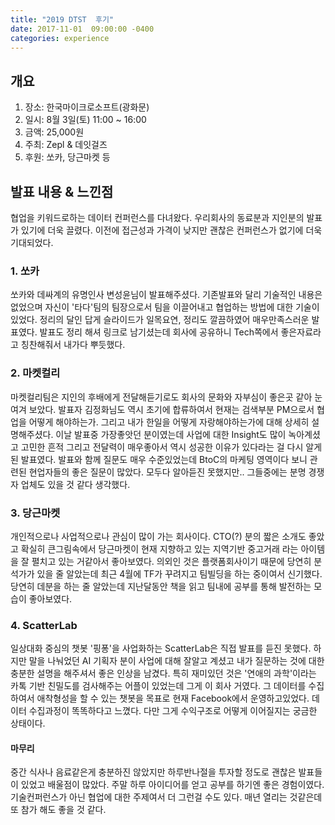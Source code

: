 ```yaml
---
title: "2019 DTST  후기"
date: 2017-11-01  09:00:00 -0400
categories: experience
---
```


## 개요
1. 장소: 한국마이크로소프트(광화문)
2. 일시: 8월 3일(토) 11:00 ~ 16:00
3. 금액: 25,000원
4. 주최: Zepl & 데잇걸즈
5. 후원: 쏘카, 당근마켓 등

## 발표 내용 & 느낀점

협업을 키워드로하는 데이터 컨퍼런스를 다녀왔다.
우리회사의 동료분과 지인분의 발표가 있기에 더욱 끌렸다.
이전에 접근성과 가격이 낮지만 괜찮은 컨퍼런스가 없기에 더욱기대되었다.

### 1. 쏘카
쏘카와 데싸계의 유명인사 변성윤님이 발표해주셨다.
기존발표와 달리 기술적인 내용은 없었으며 자신이 '타다'팀의 팀장으로서 팀을 이끌어내고 협업하는 방법에 대한 기술이 있었다.
정리의 달인 답게 슬라이드가 일목요연, 정리도 깔끔하였어 매우만족스러운 발표였다. 발표도 정리 해셔 링크로 남기셨는데 회사에 공유하니 Tech쪽에서 좋은자료라고 칭찬해줘서 내가다 뿌듯했다.


### 2. 마켓컬리

마켓컬리팀은 지인의 후배에게 전달해듣기로도 회사의 문화와 자부심이 좋은곳 같아 눈여겨 보았다. 발표자 김정화님도 역시 초기에 합류하여서 현재는 검색부분 PM으로서 협업을 어떻게 해야하는가. 그리고 내가 한일을 어떻게 자랑해야하는가에 대해 상세히 설명해주셨다.
이날 발표중 가장좋앗던 분이였는데 사업에 대한 Insight도 많이 녹아계셨고 고민한 흔적 그리고 전달력이 매우좋아서 역시 성공한 이유가 있다라는 걸 다시 알게된 발표였다.
발표와 함께 질문도 매우 수준있었는데 BtoC의 마케팅 영역이다 보니 관련된 현업자들의 좋은 질문이 많았다. 모두다 알아듣진 못했지만.. 그들중에는 분명 경쟁자 업체도 있을 것 같다 생각했다.

### 3. 당근마켓
개인적으로나 사업적으로나 관심이 많이 가는 회사이다. CTO(?) 분의 짧은 소개도 좋았고 확실히 큰그림속에서 당근마켓이 현재 지향하고 있는 지역기반 중고거래 라는 아이템을 잘 펼치고 있는 거같아서 좋아보였다. 의외인 것은 플랫폼회사이기 때문에 당연히 분석가가 있을 줄 알았는데 최근 4월에 TF가 꾸려지고 팀빌딩을 하는 중이여서 신기했다. 당연히 데분을 하는 줄 알았는데 지난달동안 책을 읽고 팀내에 공부를 통해 발전하는 모습이 좋아보였다.

### 4. ScatterLab
일상대화 중심의 챗봇 '핑퐁'을 사업화하는 ScatterLab은 직접 발표를 듣진 못했다. 하지만 말을 나눠었던 AI 기획자 분이 사업에 대해 잘알고 계셨고 내가 질문하는 것에 대한 충분한 설명을 해주셔서 좋은 인상을 남겼다. 특히 재미있던 것은 '연애의 과학'이라는 카톡 기반 친밀도를 검사해주는 어플이 있었는데 그게 이 회사 거였다. 그 데이터를 수집하여서 애착형성을 할 수 있는 챗봇을 목표로 현재 Facebook에서 운영하고있었다. 데이터 수집과정이 똑똑하다고 느꼈다. 다만 그게 수익구조로 어떻게 이어질지는 궁금한 상태이다.


#### 마무리
중간 식사나 음료같은게 충분하진 않았지만 하루반나절을 투자할 정도로 괜찮은 발표들이 있었고 배울점이 많았다.
주말 하루 아이디어를 얻고 공부를 하기엔 좋은 경험이였다.
기술컨퍼런스가 아닌 협업에 대한 주제여서 더 그런걸 수도 있다. 매년 열리는 것같은데 또 참가 해도 좋을 것 같다.

